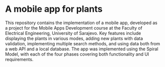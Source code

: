 # A mobile app for plants #
This repository contains the implementation of a mobile app, developed as a project for the Mobile Apps Development course at the Faculty of Electrical Engineering, University of Sarajevo. Key features include displaying the plants in various modes, adding new plants with data validation, implementing multiple search methods, and using data both from a web API and a local database. The app was implemented using the Spiral Model, with each of the four phases covering both functionality and UI requirements.
